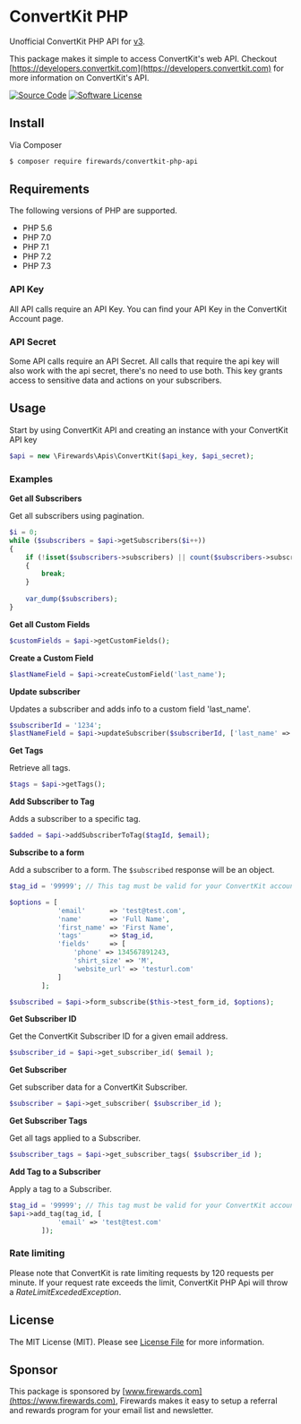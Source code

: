 # ConvertKit PHP
Unofficial ConvertKit PHP API for [v3](https://api.convertkit.com/v3/).

This package makes it simple to access ConvertKit's web API. Checkout [https://developers.convertkit.com](https://developers.convertkit.com) for more information on ConvertKit's API.

[![Source Code](https://img.shields.io/badge/source-convertkit--php--api-blue)](https://github.com/Firewards/convertkit-php-api)
[![Software License](https://img.shields.io/badge/license-MIT-brightgreen.svg?style=flat-square)](https://github.com/Firewards/convertkit-php-api/blob/master/LICENSE)

## Install

Via Composer

``` bash
$ composer require firewards/convertkit-php-api
```

## Requirements

The following versions of PHP are supported.

* PHP 5.6
* PHP 7.0
* PHP 7.1
* PHP 7.2
* PHP 7.3

### API Key
All API calls require an API Key. You can find your API Key in the ConvertKit Account page.

### API Secret
Some API calls require an API Secret. All calls that require the api key will also work with the api secret, there's no need to use both. This key grants access to sensitive data and actions on your subscribers.

## Usage
Start by using ConvertKit API and creating an instance with your ConvertKit API key
```php
$api = new \Firewards\Apis\ConvertKit($api_key, $api_secret);
```
### Examples

**Get all Subscribers**

Get all subscribers using pagination.
```php
$i = 0;
while ($subscribers = $api->getSubscribers($i++))
{
    if (!isset($subscribers->subscribers) || count($subscribers->subscribers) === 0)
    {
        break;
    }
    
    var_dump($subscribers);
}
```

**Get all Custom Fields**

```php
$customFields = $api->getCustomFields();
```

**Create a Custom Field**

```php
$lastNameField = $api->createCustomField('last_name');
```

**Update subscriber**

Updates a subscriber and adds info to a custom field 'last_name'.

```php
$subscriberId = '1234';
$lastNameField = $api->updateSubscriber($subscriberId, ['last_name' => 'Stücken']);
```

**Get Tags**

Retrieve all tags.

```php
$tags = $api->getTags();
```

**Add Subscriber to Tag**

Adds a subscriber to a specific tag.

```php
$added = $api->addSubscriberToTag($tagId, $email);
```

**Subscribe to a form**

Add a subscriber to a form. The `$subscribed` response will be an object.

```php
$tag_id = '99999'; // This tag must be valid for your ConvertKit account.

$options = [
			'email'      => 'test@test.com',
			'name'       => 'Full Name',
			'first_name' => 'First Name',
			'tags'       => $tag_id,
			'fields'     => [
				'phone' => 134567891243,
				'shirt_size' => 'M',
				'website_url' => 'testurl.com'
			]
		];

$subscribed = $api->form_subscribe($this->test_form_id, $options);
```

**Get Subscriber ID**

Get the ConvertKit Subscriber ID for a given email address.

```php
$subscriber_id = $api->get_subscriber_id( $email );
```

**Get Subscriber**

Get subscriber data for a ConvertKit Subscriber.

```php
$subscriber = $api->get_subscriber( $subscriber_id );
```

**Get Subscriber Tags**

Get all tags applied to a Subscriber.

```php
$subscriber_tags = $api->get_subscriber_tags( $subscriber_id );
```

**Add Tag to a Subscriber**

Apply a tag to a Subscriber.

```php
$tag_id = '99999'; // This tag must be valid for your ConvertKit account.
$api->add_tag(tag_id, [
			'email' => 'test@test.com'
		]);
```

### Rate limiting

Please note that ConvertKit is rate limiting requests by 120 requests per minute.
If your request rate exceeds the limit, ConvertKit PHP Api will throw a *RateLimitExcededException*.

## License

The MIT License (MIT). Please see [License File](https://github.com/thephpleague/oauth2-client/blob/master/LICENSE) for more information.

## Sponsor

This package is sponsored by [www.firewards.com](https://www.firewards.com), Firewards makes it easy to setup a referral and rewards program for your email list and newsletter.
